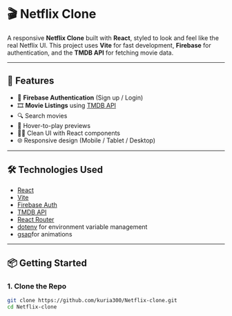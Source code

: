 # 🎬 Netflix Clone

A responsive **Netflix Clone** built with **React**, styled to look and feel like the real Netflix UI. This project uses **Vite** for fast development, **Firebase** for authentication, and the **TMDB API** for fetching movie data.

---

## 🚀 Features

- 🔐 **Firebase Authentication** (Sign up / Login)
- 🎞️ **Movie Listings** using [TMDB API](https://www.themoviedb.org/)
- 🔍 Search movies
- 🎥 Hover-to-play previews
- 🧑‍💻 Clean UI with React components
- 🌐 Responsive design (Mobile / Tablet / Desktop)

---

## 🛠️ Technologies Used

- [React](https://reactjs.org/)
- [Vite](https://vitejs.dev/)
- [Firebase Auth](https://firebase.google.com/)
- [TMDB API](https://developers.themoviedb.org/)
- [React Router](https://reactrouter.com/)
- [dotenv](https://www.npmjs.com/package/dotenv) for environment variable management
- [gsap](https://gsap.com/)for animations

---

## 📦 Getting Started

### 1. Clone the Repo

```bash
git clone https://github.com/kuria300/Netflix-clone.git
cd Netflix-clone
